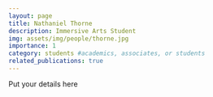 ```yaml
---
layout: page
title: Nathaniel Thorne
description: Immersive Arts Student
img: assets/img/people/thorne.jpg
importance: 1
category: students #academics, associates, or students
related_publications: true
---
```


Put your details here
